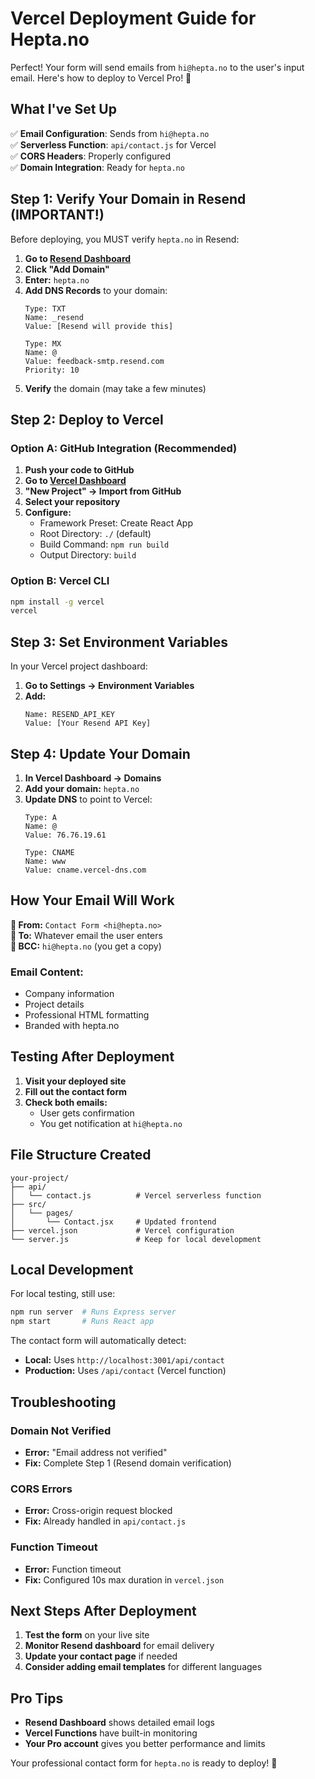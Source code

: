 # Vercel Deployment Guide for Hepta.no

Perfect! Your form will send emails from `hi@hepta.no` to the user's input email. Here's how to deploy to Vercel Pro! 🚀

## What I've Set Up

✅ **Email Configuration**: Sends from `hi@hepta.no`  
✅ **Serverless Function**: `api/contact.js` for Vercel  
✅ **CORS Headers**: Properly configured  
✅ **Domain Integration**: Ready for `hepta.no`  

## Step 1: Verify Your Domain in Resend (IMPORTANT!)

Before deploying, you MUST verify `hepta.no` in Resend:

1. **Go to [Resend Dashboard](https://resend.com/domains)**
2. **Click "Add Domain"**
3. **Enter:** `hepta.no`
4. **Add DNS Records** to your domain:
   ```
   Type: TXT
   Name: _resend
   Value: [Resend will provide this]
   
   Type: MX
   Name: @
   Value: feedback-smtp.resend.com
   Priority: 10
   ```
5. **Verify** the domain (may take a few minutes)

## Step 2: Deploy to Vercel

### Option A: GitHub Integration (Recommended)
1. **Push your code to GitHub**
2. **Go to [Vercel Dashboard](https://vercel.com/dashboard)**
3. **"New Project" → Import from GitHub**
4. **Select your repository**
5. **Configure:**
   - Framework Preset: Create React App
   - Root Directory: `./` (default)
   - Build Command: `npm run build`
   - Output Directory: `build`

### Option B: Vercel CLI
```bash
npm install -g vercel
vercel
```

## Step 3: Set Environment Variables

In your Vercel project dashboard:

1. **Go to Settings → Environment Variables**
2. **Add:**
   ```
   Name: RESEND_API_KEY
   Value: [Your Resend API Key]
   ```

## Step 4: Update Your Domain

1. **In Vercel Dashboard → Domains**
2. **Add your domain:** `hepta.no`
3. **Update DNS** to point to Vercel:
   ```
   Type: A
   Name: @
   Value: 76.76.19.61
   
   Type: CNAME
   Name: www
   Value: cname.vercel-dns.com
   ```

## How Your Email Will Work

**📧 From:** `Contact Form <hi@hepta.no>`  
**📧 To:** Whatever email the user enters  
**📧 BCC:** `hi@hepta.no` (you get a copy)  

### Email Content:
- Company information
- Project details  
- Professional HTML formatting
- Branded with hepta.no

## Testing After Deployment

1. **Visit your deployed site**
2. **Fill out the contact form**
3. **Check both emails:**
   - User gets confirmation
   - You get notification at `hi@hepta.no`

## File Structure Created

```
your-project/
├── api/
│   └── contact.js          # Vercel serverless function
├── src/
│   └── pages/
│       └── Contact.jsx     # Updated frontend
├── vercel.json             # Vercel configuration
└── server.js               # Keep for local development
```

## Local Development

For local testing, still use:
```bash
npm run server  # Runs Express server
npm start       # Runs React app
```

The contact form will automatically detect:
- **Local:** Uses `http://localhost:3001/api/contact`
- **Production:** Uses `/api/contact` (Vercel function)

## Troubleshooting

### Domain Not Verified
- **Error:** "Email address not verified"
- **Fix:** Complete Step 1 (Resend domain verification)

### CORS Errors
- **Error:** Cross-origin request blocked
- **Fix:** Already handled in `api/contact.js`

### Function Timeout
- **Error:** Function timeout
- **Fix:** Configured 10s max duration in `vercel.json`

## Next Steps After Deployment

1. **Test the form** on your live site
2. **Monitor Resend dashboard** for email delivery
3. **Update your contact page** if needed
4. **Consider adding email templates** for different languages

## Pro Tips

- **Resend Dashboard** shows detailed email logs
- **Vercel Functions** have built-in monitoring
- **Your Pro account** gives you better performance and limits

Your professional contact form for `hepta.no` is ready to deploy! 🎉 